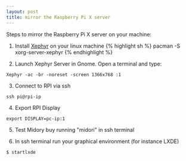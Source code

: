 ```yaml
---
layout: post
title: mirror the Raspberry Pi X server
---
```


Steps to mirror the Raspberry Pi X server on your machine:

1. Install [Xephyr](http://en.wikipedia.org/wiki/Xephyr "Xephyr on wikipedia") on your linux machine
  {% highlight sh %}
  pacman -S xorg-server-xephyr
  {% endhighlight %}

2. Launch Xephyr Server in Gnome. Open a terminal and type:
  ```Shell
  Xephyr -ac -br -noreset -screen 1366x768 :1
  ```

3. Connect to RPI via ssh
  ```Shell
  ssh pi@rpi-ip
  ```

4. Export RPI Display
```Shell
export DISPLAY=pc-ip:1
```

5. Test Midory buy running "midori" in ssh terminal

6. In ssh terminal run your graphical environment (for instance LXDE)
```Shell
$ startlxde
```
